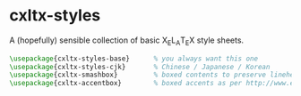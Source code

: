 

# cxltx-styles

A (hopefully) sensible collection of basic X<sub>E</sub>L<sub>A</sub>T<sub>E</sub>X style sheets.

````latex
\usepackage{cxltx-styles-base}      % you always want this one
\usepackage{cxltx-styles-cjk}       % Chinese / Japanese / Korean
\usepackage{cxltx-smashbox}         % boxed contents to preserve lineheights
\usepackage{cxltx-accentbox}        % boxed accents as per http://www.eutypon.gr/eutypon/pdf/e2000-05/e05-a04.pdf
````




